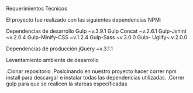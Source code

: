 Requerimientos Técnicos

El proyecto fue realizado con las siguientes dependencias NPM: 

Dependencias de desarrollo
 Gulp ~v.3.9.1 
 Gulp Concat ~v.2.6.1 
 Gulp-Jshint ~v.2.0.4
 Gulp-Minify-CSS  ~v.1.2.4
 Gulp-Sass ~v.3.0.0 
 Gulp- Uglify~ v.2.0.0

 Dependencias de producción
 jQuery ~v.3.1.1

 Levantamiento ambiente de desarrollo

 .Clonar repositorio
 .Posicinando en nuestro proyecto hacer correr npm install para descargar e instalar todas las dependencias utilizadas.
 .Correr gulp para que se realicen la stareas especificadas